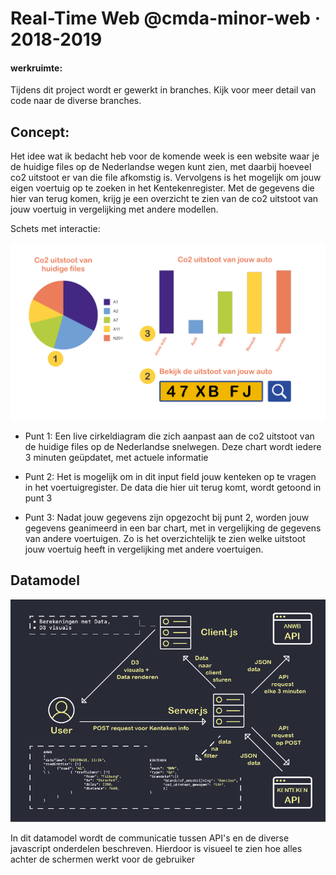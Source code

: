 # Real-Time Web @cmda-minor-web · 2018-2019

#### werkruimte:

Tijdens dit project wordt er gewerkt in branches. Kijk voor meer detail van code naar de diverse branches.

## Concept:

Het idee wat ik bedacht heb voor de komende week is een website waar je de huidige files op de Nederlandse wegen kunt zien, met daarbij hoeveel co2 uitstoot er van die file afkomstig is. Vervolgens is het mogelijk om jouw eigen voertuig op te zoeken in het Kentekenregister. Met de gegevens die hier van terug komen, krijg je een overzicht te zien van de co2 uitstoot van jouw voertuig in vergelijking met andere modellen.

Schets met interactie:

![schets](Schets.png)

* Punt 1:
Een live cirkeldiagram die zich aanpast aan de co2 uitstoot van de huidige files op de Nederlandse snelwegen. Deze chart wordt iedere 3 minuten geüpdatet, met actuele informatie

* Punt 2:
Het is mogelijk om in dit input field jouw kenteken op te vragen in het voertuigregister. De data die hier uit terug komt, wordt getoond in punt 3

* Punt 3:
Nadat jouw gegevens zijn opgezocht bij punt 2, worden jouw gegevens geanimeerd in een bar chart, met in vergelijking de gegevens van andere voertuigen. Zo is het overzichtelijk te zien welke uitstoot jouw voertuig heeft in vergelijking met andere voertuigen.

## Datamodel

![dataLiveCycle](dataLiveCycle.png)


In dit datamodel wordt de communicatie tussen API's en de diverse javascript onderdelen beschreven. Hierdoor is visueel te zien hoe alles achter de schermen werkt voor de gebruiker